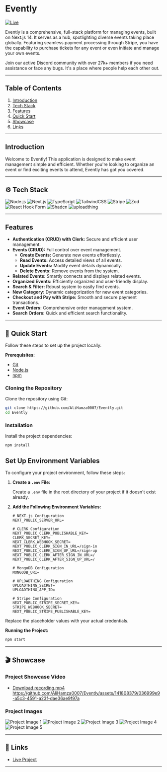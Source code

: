 # Evently

[![Live](https://img.shields.io/badge/Live-Link-blue?style=for-the-badge&logo=netlify)](https://evently007.netlify.app/)

Evently is a comprehensive, full-stack platform for managing events, built on Next.js 14. It serves as a hub, spotlighting diverse events taking place globally. Featuring seamless payment processing through Stripe, you have the capability to purchase tickets for any event or even initiate and manage your own events.

Join our active Discord community with over 27k+ members if you need assistance or face any bugs. It's a place where people help each other out.

---

## Table of Contents

1. [Introduction](#introduction)
2. [Tech Stack](#tech-stack)
3. [Features](#features)
4. [Quick Start](#quick-start)
5. [Showcase](#showcase)
6. [Links](#links)

---

## Introduction

Welcome to Evently! This application is designed to make event management simple and efficient. Whether you're looking to organize an event or find exciting events to attend, Evently has got you covered.

---

## ⚙️ Tech Stack

![Node.js](https://img.shields.io/badge/Node.js-339933?style=for-the-badge&logo=node.js&logoColor=white)
![Next.js](https://img.shields.io/badge/Next.js-000000?style=for-the-badge&logo=next.js&logoColor=white)
![TypeScript](https://img.shields.io/badge/TypeScript-007ACC?style=for-the-badge&logo=typescript&logoColor=white)
![TailwindCSS](https://img.shields.io/badge/TailwindCSS-38B2AC?style=for-the-badge&logo=tailwind-css&logoColor=white)
![Stripe](https://img.shields.io/badge/Stripe-008CDD?style=for-the-badge&logo=stripe&logoColor=white)
![Zod](https://img.shields.io/badge/Zod-3178C6?style=for-the-badge&logo=zod&logoColor=white)
![React Hook Form](https://img.shields.io/badge/React_Hook_Form-EC5990?style=for-the-badge&logo=react-hook-form&logoColor=white)
![Shadcn](https://img.shields.io/badge/Shadcn-61DAFB?style=for-the-badge&logo=react&logoColor=white)
![uploadthing](https://img.shields.io/badge/uploadthing-555?style=for-the-badge&logo=uploadthing&logoColor=white)

---

## Features

- **Authentication (CRUD) with Clerk:** Secure and efficient user management.
- **Events (CRUD):** Full control over event management.
  - **Create Events:** Generate new events effortlessly.
  - **Read Events:** Access detailed views of all events.
  - **Update Events:** Modify event details dynamically.
  - **Delete Events:** Remove events from the system.
- **Related Events:** Smartly connects and displays related events.
- **Organized Events:** Efficiently organized and user-friendly display.
- **Search & Filter:** Robust system to easily find events.
- **New Category:** Dynamic categorization for new event categories.
- **Checkout and Pay with Stripe:** Smooth and secure payment transactions.
- **Event Orders:** Comprehensive order management system.
- **Search Orders:** Quick and efficient search functionality.

---

## 🤸 Quick Start

Follow these steps to set up the project locally.

**Prerequisites:**

- [Git](https://git-scm.com/)
- [Node.js](https://nodejs.org/en)
- [npm](https://www.npmjs.com/)

### Cloning the Repository

Clone the repository using Git:

```bash
git clone https://github.com/AliHamza0007/Evently.git
cd Evently
```

### Installation

Install the project dependencies:

```bash
npm install
```

## Set Up Environment Variables

To configure your project environment, follow these steps:

1. **Create a `.env` File:**

   Create a `.env` file in the root directory of your project if it doesn't exist already.

2. **Add the Following Environment Variables:**

   ```dotenv
   # NEXT.js Configuration
   NEXT_PUBLIC_SERVER_URL=

   # CLERK Configuration
   NEXT_PUBLIC_CLERK_PUBLISHABLE_KEY=
   CLERK_SECRET_KEY=
   NEXT_CLERK_WEBHOOK_SECRET=
   NEXT_PUBLIC_CLERK_SIGN_IN_URL=/sign-in
   NEXT_PUBLIC_CLERK_SIGN_UP_URL=/sign-up
   NEXT_PUBLIC_CLERK_AFTER_SIGN_IN_URL=/
   NEXT_PUBLIC_CLERK_AFTER_SIGN_UP_URL=/

   # MongoDB Configuration
   MONGODB_URI=

   # UPLOADTHING Configuration
   UPLOADTHING_SECRET=
   UPLOADTHING_APP_ID=

   # Stripe Configuration
   NEXT_PUBLIC_STRIPE_SECRET_KEY=
   STRIPE_WEBHOOK_SECRET=
   NEXT_PUBLIC_STRIPE_PUBLISHABLE_KEY=
   ```

Replace the placeholder values with your actual credentials.

**Running the Project:**

```bash
npm start
```

---

## 🎬 Showcase

### Project Showcase Video

- [Download recording.mp4](./ShowCase/recording.mp4)
https://github.com/AliHamza0007/Evently/assets/141808379/036999e9-a5c3-4591-a23f-dae36ae9f97a



### Project Images

![Project Image 1](./ShowCase/2.png)
![Project Image 2](./ShowCase/3.png)
![Project Image 3](./ShowCase/4.png)
![Project Image 4](./ShowCase/1.png)
![Project Image 5](./ShowCase/5.png)

---

## 🔗 Links

- [Live Project](https://evently007.netlify.app/)

---

```

```
